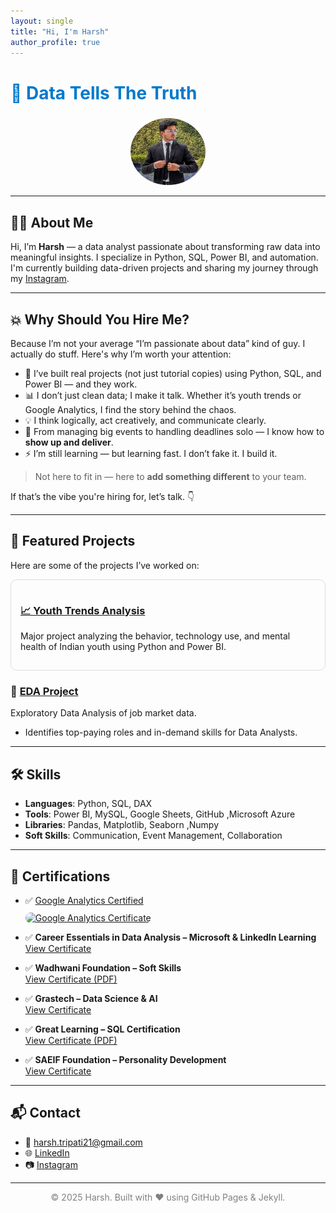 ```yaml
---
layout: single
title: "Hi, I'm Harsh"
author_profile: true
---
```


<h2 style="font-size: 28px; font-weight: bold; color: #007acc;">📢 Data Tells The Truth</h2>

<p align="center">
  <img src="https://raw.githubusercontent.com/harsh-bca/portfolio-assets/main/github_profile_pic.jpg" alt="Harsh Profile Pic" style="width: 120px; border-radius: 50%;" />
</p>


---

## 👨‍💻 About Me

Hi, I’m **Harsh** — a data analyst passionate about transforming raw data into meaningful insights. I specialize in Python, SQL, Power BI, and automation. I'm currently building data-driven projects and sharing my journey through my [Instagram](https://instagram.com/harsh._diaries).

---

## 💥 Why Should You Hire Me?

Because I’m not your average “I’m passionate about data” kind of guy. I actually do stuff. Here's why I’m worth your attention:

- 🔧 I’ve built real projects (not just tutorial copies) using Python, SQL, and Power BI — and they work.
- 📊 I don’t just clean data; I make it talk. Whether it’s youth trends or Google Analytics, I find the story behind the chaos.
- 💡 I think logically, act creatively, and communicate clearly.
- 🎤 From managing big events to handling deadlines solo — I know how to **show up and deliver**.
- ⚡ I’m still learning — but learning fast. I don’t fake it. I build it.

> Not here to fit in — here to **add something different** to your team.

If that’s the vibe you're hiring for, let’s talk. 👇

---

## 💼 Featured Projects

Here are some of the projects I’ve worked on:

<div style="border:1px solid #ddd; padding:15px; border-radius:10px; margin-bottom:10px;">
  <h3><a href="https://github.com/harsh-bca/youth-trends-analysis">📈 Youth Trends Analysis</a></h3>
  <p>Major project analyzing the behavior, technology use, and mental health of Indian youth using Python and Power BI.</p>
</div>

### 🔹 [EDA Project](https://github.com/harsh-bca/EDA-Project)
Exploratory Data Analysis of job market data.  
- Identifies top-paying roles and in-demand skills for Data Analysts.


---

## 🛠️ Skills

- **Languages**: Python, SQL, DAX  
- **Tools**: Power BI, MySQL, Google Sheets, GitHub ,Microsoft Azure
- **Libraries**: Pandas, Matplotlib, Seaborn ,Numpy 
- **Soft Skills**: Communication, Event Management, Collaboration

---

## 🧾 Certifications

- ✅ [Google Analytics Certified](https://www.credly.com/)  
  <a href="https://github.com/harsh-bca/portfolio-assets/blob/main/google%20analytics%20certificate_page-0001.jpg?raw=true" target="_blank">
    <img src="https://github.com/harsh-bca/portfolio-assets/blob/main/google%20analytics%20certificate_page-0001.jpg?raw=true" 
         alt="Google Analytics Certificate" 
         style="width: 250px; border-radius: 10px; margin-top: 10px;" />
  </a>
    
- ✅ **Career Essentials in Data Analysis – Microsoft & LinkedIn Learning**  
  [View Certificate](https://github.com/harsh-bca/portfolio-assets/blob/main/CertificateOfCompletion_Career%20Essentials%20in%20Data%20Analysis%20by%20Microsoft%20and%20LinkedIn_page-0001.jpg?raw=true)

-  ✅ **Wadhwani Foundation – Soft Skills**  
  [View Certificate (PDF)](https://github.com/harsh-bca/portfolio-assets/blob/main/wadhwani%20foundation%20certificate%20.pdf)
  
- ✅ **Grastech – Data Science & AI**  
  [View Certificate](https://raw.githubusercontent.com/harsh-bca/portfolio-assets/main/grastech%20certificate.jpg)
  
- ✅ **Great Learning – SQL Certification**  
  [View Certificate (PDF)](https://github.com/harsh-bca/portfolio-assets/blob/main/SQL%20certification%20.pdf)
  
- ✅ **SAEIF Foundation – Personality Development**  
  [View Certificate](https://raw.githubusercontent.com/harsh-bca/portfolio-assets/main/SAEIF%20CERTIFICATE.jpg)



---

## 📬 Contact

- 📧 [harsh.tripati21@gmail.com](mailto:harsh.tripati21@gmail.com) 
- 🌐 [LinkedIn](https://www.linkedin.com/in/harsh-tripathi-64376333a/)  
- 📷 [Instagram](https://instagram.com/harsh._diaries)  

---

<p align="center" style="color: gray; font-size: 14px;">
  © 2025 Harsh. Built with ❤️ using GitHub Pages & Jekyll.
</p>
